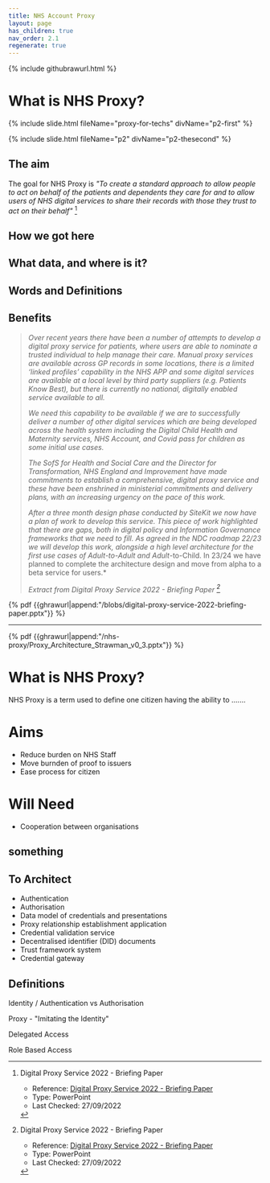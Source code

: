 ```yaml
---
title: NHS Account Proxy
layout: page
has_children: true
nav_order: 2.1
regenerate: true
---
```


{% include githubrawurl.html %}

# What is NHS Proxy?
{% include slide.html fileName="proxy-for-techs" divName="p2-first" %}


{% include slide.html fileName="p2" divName="p2-thesecond" %}

## The aim
The goal for NHS Proxy is *"To create a standard approach to allow people to act on behalf of the patients and dependents they care for and to allow users of NHS digital services to share their records with those they trust to act on their behalf"* [^digital-proxy-service-2022]

## How we got here

## What data, and where is it?


## Words and Definitions


## Benefits



> *Over recent years there have been a number of attempts to develop a digital proxy service for patients, where users are able to nominate a trusted individual to help manage their care.  Manual proxy services are available across GP records in some locations, there is a limited ‘linked profiles’ capability in the NHS APP and some digital services are available at a local level by third party suppliers (e.g. Patients Know Best), but there is currently no national, digitally enabled service available to all.* 
> 
> *We need this capability to be available if we are to successfully deliver a number of other digital services which are being developed across the health system including the Digital Child Health and Maternity services, NHS Account, and Covid pass for children as some initial use cases.* 
> 
> *The SofS for Health and Social Care and the Director for Transformation, NHS England and Improvement have made commitments to establish a comprehensive, digital proxy service and these have been enshrined in ministerial commitments and delivery plans, with an increasing urgency on the pace of this work.*
> 
> *After a three month design phase conducted by SiteKit we now have a plan of work to develop this service.  This piece of work highlighted that there are gaps, both in digital policy and Information Governance frameworks that we need to fill. As agreed in the NDC roadmap 22/23 we will develop this work, alongside a high level architecture for the first use cases of Adult-to-Adult and Adult*-to-Child.  In 23/24 we have planned to complete the architecture design and move from alpha to a beta service for users.*
>
> *Extract from Digital Proxy Service 2022 - Briefing Paper [^digital-proxy-service-2022]*

[^digital-proxy-service-2022]:Digital Proxy Service 2022 - Briefing Paper

    - Reference: [Digital Proxy Service 2022 - Briefing Paper]({{ghrawurl|append:"/blobs/digital-proxy-service-2022-briefing-paper.pptx"}})
    - Type: PowerPoint
    - Last Checked: 27/09/2022


{% pdf {{ghrawurl|append:"/blobs/digital-proxy-service-2022-briefing-paper.pptx"}} %}


---




{% pdf {{ghrawurl|append:"/nhs-proxy/Proxy_Architecture_Strawman_v0_3.pptx"}} %}

# What is NHS Proxy?

NHS Proxy is a term used to define one citizen having the ability to .......

# Aims
- Reduce burden on NHS Staff
- Move burnden of proof to issuers
- Ease process for citizen

# Will Need
- Cooperation between organisations

## something






## To Architect
  

  
- Authentication
- Authorisation
- Data model of credentials and presentations
- Proxy relationship establishment application
- Credential validation service
- Decentralised identifier (DID) documents
- Trust framework system
- Credential gateway


## Definitions

Identity / Authentication vs Authorisation

Proxy - "Imitating the Identity"

Delegated Access

Role Based Access

